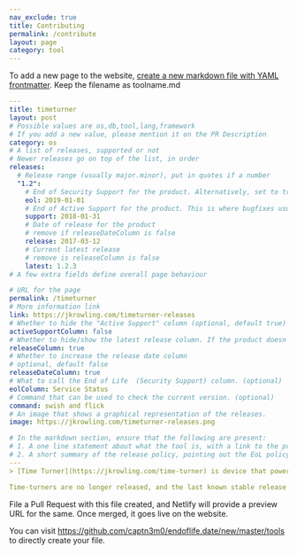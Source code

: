 ```yaml
---
nav_exclude: true
title: Contributing
permalink: /contribute
layout: page
category: tool
---
```


To add a new page to the website, [create a new markdown file with YAML frontmatter](https://github.com/captn3m0/endoflife.date/new/master/tools). Keep the filename as toolname.md

```yaml
---
title: timeturner
layout: post
# Possible values are os,db,tool,lang,framework
# If you add a new value, please mention it on the PR Description
category: os
# A list of releases, supported or not
# Newer releases go on top of the list, in order
releases:
  # Release range (usually major.minor), put in quotes if a number
  "1.2":
    # End of Security Support for the product. Alternatively, set to true|false if EOL is not pre-decided
    eol: 2019-01-01
    # End of Active Support for the product. This is where bugfixes usually stop coming in. (remove if activeSupportColumn=false)
    support: 2018-01-31
    # Date of release for the product
    # remove if releaseDateColumn is false
    release: 2017-03-12
    # Current latest release
    # remove is releaseColumn is false
    latest: 1.2.3
# A few extra fields define overall page behaviour

# URL for the page
permalink: /timeturner
# More information link
link: https://jkrowling.com/timeturner-releases
# Whether to hide the "Active Support" column (optional, default true)
activeSupportColumn: false
# Whether to hide/show the latest release column. If the product doesn't have patch releases, set this to false. (optional, default true)
releaseColumn: true
# Whether to increase the release date column
# optional, default false
releaseDateColumn: true
# What to call the End of Life  (Security Support) column. (optional)
eolColumn: Service Status
# Command that can be used to check the current version. (optional)
command: swish and flick
# An image that shows a graphical representation of the releases.
image: https://jkrowling.com/timeturner-releases.png

# In the markdown section, ensure that the following are present:
# 1. A one line statement about what the tool is, with a link to the primary website
# 2. A short summary of the release policy, pointing out the EoL policy as well, if available.
---
> [Time Turner](https://jkrowling.com/time-turner) is device that powers short-term time travel.

Time-turners are no longer released, and the last known stable release was in HP.5 release.
```

File a Pull Request with this file created, and Netlify will provide a preview URL for the same. Once merged, it goes live on the website.

You can visit <https://github.com/captn3m0/endoflife.date/new/master/tools> to directly create your file.
